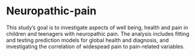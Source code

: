 # Neuropathic-pain
This study’s goal is to investigate aspects of well being, health and pain in children and teenagers with neuropathic pain.
The analysis includes fitting and testing prediction models for global health and diagnosis, and investigating the correlation of widespead pain to pain-related variables.

